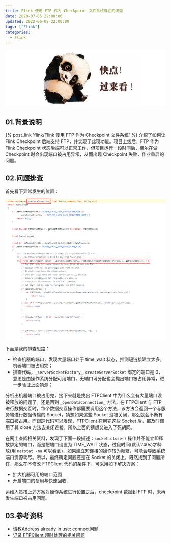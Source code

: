 ```yaml
---
title: Flink 使用 FTP 作为 Checkpoint 文件系统存在的问题
date: 2020-07-05 22:00:00
updated: 2022-06-08 22:00:00
tags: ["Flink"]
categories:
  - Flink
---
```


![](https://raw.githubusercontent.com/zhoulii/figure-bed/main/fig/panda-banner-1.png)

<!-- more -->

## 01.背景说明

{% post_link 'flink/Flink 使用 FTP 作为 Checkpoint 文件系统' %} 介绍了如何让 Flink Checkpoint 后端支持 FTP，并实现了此项功能。项目上线后，FTP 作为 Flink Checkpoint 状态后端可以正常工作，但项目运行一段时间后，偶尔在做 Checkpoint 时会出现端口被占用异常，从而出现 Checkpoint 失败，作业重启的问题。

## 02.问题排查

首先看下异常发生的位置：

![](https://raw.githubusercontent.com/zhoulii/figure-bed/main/fig/flink-ftp-checkpoint-failed.png)

下面是我的排查思路：

-   检查机器的端口，发现大量端口处于 time_wait 状态，推测短链接建立太多，机器端口被占用完；
-   排查代码，`_serverSocketFactory_.createServerSocket` 绑定的端口是 0，意思是由操作系统分配可用端口，无端口可分配也会抛出端口被占用异常，进一步验证上面猜测；

分析出机器端口被占用完，接下来就是找出 FTPClient 中为什么会有大量端口没被释放的问题了。还是回到 `_openDataConnection_` 方法，在 FTPClient 与 FTP 进行数据交互时，每个数据交互操作都需要调用这个方法，该方法会返回一个与服务端进行数据传输的 Socket，猜想如果这些 Socket 没被关闭，那么就会不断有端口被占用。而跟踪代码可以发现，FTPClient 在用完这些 Socket 后，都及时调用了其 close 方法去关闭连接，所以上面的猜想又进入了死胡同。

在网上查阅相关资料，发现了下面一段描述：`socket.close()` 操作并不能立即释放绑定的端口，而是把端口设置为 TIME_WAIT 状态，过段时间(默认240s)才释放(用 `netstat -na` 可以看到)，如果建立短连接的操作较为频繁，可能会导致系统端口资源耗尽。所以，最终确定问题还是在 Socket 的关闭上，既然找到了问题所在，那么在不修改 FTPClient 代码的条件下，可采用如下解决方案：

-   扩大机器可用的端口范围
-   开启端口的复用与快速回收

运维人员按上述方案对操作系统进行设置之后，checkpoint 数据到 FTP 时，未再发生端口被占用问题。

## 03.参考资料

-   [请教Address already in use: connect问题](https://bbs.csdn.net/topics/320024769)
-   [记录 FTPClient 超时处理的相关问题](https://www.cnblogs.com/dasusu/p/10006899.html)